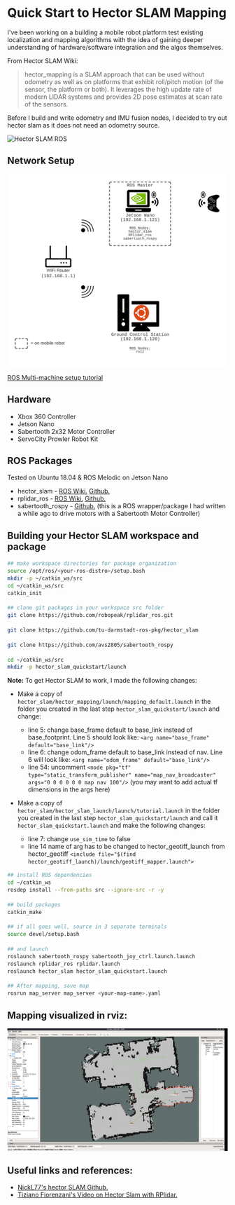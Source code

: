 # Quick Start to Hector SLAM Mapping

I've been working on a building a mobile robot platform test existing localization and mapping algorithms with the idea of gaining deeper understanding of hardware/software integration and the algos themselves.

From Hector SLAM Wiki:
> hector_mapping is a SLAM approach that can be used without odometry as well as on platforms that exhibit roll/pitch motion (of the sensor, the platform or both). It leverages the high update rate of modern LIDAR systems and provides 2D pose estimates at scan rate of the sensors.

Before I build and write odometry and IMU fusion nodes, I decided to try out hector slam as it does not need an odometry source.

![Hector SLAM ROS](./assets/media/hector_slam_mapping.gif)

## Network Setup

![ROS Network Diagram](./assets/media/ros_network_diagram.png)

[ROS Multi-machine setup tutorial](http://wiki.ros.org/ROS/Tutorials/MultipleMachines)

## Hardware

- Xbox 360 Controller
- Jetson Nano
- Sabertooth 2x32 Motor Controller
- ServoCity Prowler Robot Kit

## ROS Packages

Tested on Ubuntu 18.04 & ROS Melodic on Jetson Nano

- hector_slam - [ROS Wiki.](http://wiki.ros.org/hector_slam) [Github.](https://github.com/tu-darmstadt-ros-pkg/hector_slam)
- rplidar_ros - [ROS Wiki.](http://wiki.ros.org/rplidar) [Github.](https://github.com/robopeak/rplidar_ros)
- sabertooth_rospy - [Github.](https://github.com/avs2805/sabertooth_rospy) (this is a ROS wrapper/package I had written a while ago to drive motors with a Sabertooth Motor Controller)

## Building your Hector SLAM workspace and package

```bash
## make workspace directories for package organization
source /opt/ros/<your-ros-distro>/setup.bash
mkdir -p ~/catkin_ws/src
cd ~/catkin_ws/src
catkin_init

## clone git packages in your workspace src folder
git clone https://github.com/robopeak/rplidar_ros.git

git clone https://github.com/tu-darmstadt-ros-pkg/hector_slam

git clone https://github.com/avs2805/sabertooth_rospy

cd ~/catkin_ws/src
mkdir -p hector_slam_quickstart/launch
```

**Note:** To get Hector SLAM to work, I made the following changes:

- Make a copy of `hector_slam/hector_mapping/launch/mapping_default.launch` in the folder you created in the last step `hector_slam_quickstart/launch` and change:
  - line 5: change base_frame default to base_link instead of base_footprint. Line 5 should look like: `<arg name="base_frame" default="base_link"/>`
  - line 6: change odom_frame default to base_link instead of nav. Line 6 will look like: `<arg name="odom_frame" default="base_link"/>`
  - line 54: uncomment `<node pkg="tf" type="static_transform_publisher" name="map_nav_broadcaster" args="0 0 0 0 0 0 map nav 100"/>` (you may want to add actual tf dimensions in the args here)

- Make a copy of `hector_slam/hector_slam_launch/launch/tutorial.launch` in the folder you created in the last step `hector_slam_quickstart/launch` and call it `hector_slam_quickstart.launch` and make the following changes:
  - line 7: change `use_sim_time` to false
  - line 14 name of arg has to be changed to hector_geotiff_launch from hector_geotiff `<include file="$(find hector_geotiff_launch)/launch/geotiff_mapper.launch">`

```bash
## install ROS dependencies
cd ~/catkin_ws
rosdep install --from-paths src --ignore-src -r -y

## build packages
catkin_make

## if all goes well, source in 3 separate terminals
source devel/setup.bash

## and launch 
roslaunch sabertooth_rospy sabertooth_joy_ctrl.launch.launch
roslaunch rplidar_ros rplidar.launch
roslaunch hector_slam hector_slam_quickstart.launch

## After mapping, save map
rosrun map_server map_server <your-map-name>.yaml

```

## Mapping visualized in rviz:

![ROS Network Diagram](./assets/media/screen_capture.png)


## Useful links and references:

- [NickL77's hector SLAM Github.](https://github.com/NickL77/RPLidar_Hector_SLAM)
- [Tiziano Fiorenzani's Video on Hector Slam with RPlidar.](https://www.youtube.com/watch?v=Qrtz0a7HaQ4)